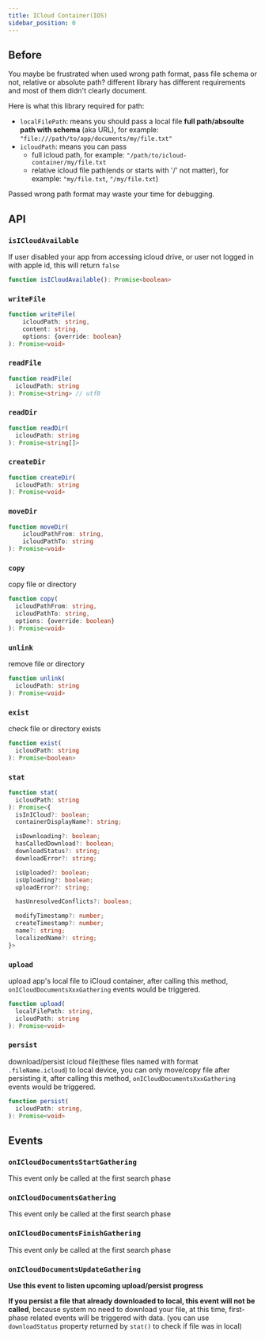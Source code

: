 ```yaml
---
title: ICloud Container(IOS)
sidebar_position: 0
---
```


## Before
You maybe be frustrated when used wrong path format, pass file schema or not, relative or absolute path? different library has different requirements and most of them didn't clearly document.

Here is what this library required for path:

- `localFilePath`: means you should pass a local file **full path/absoulte path with schema** (aka URL), for example: `"file:///path/to/app/documents/my/file.txt"`
- `icloudPath`: means you can pass
  - full icloud path, for example: `"/path/to/icloud-container/my/file.txt`
  - relative icloud file path(ends or starts with '/' not matter), for example: `"my/file.txt`, `"/my/file.txt`)

Passed wrong path format may waste your time for debugging.

## API
### `isICloudAvailable`
If user disabled your app from accessing icloud drive, or user not logged in with apple id, this will return `false`
```ts
function isICloudAvailable(): Promise<boolean>
```

### `writeFile`
```ts
function writeFile(
    icloudPath: string,
    content: string,
    options: {override: boolean}
): Promise<void>
```

### `readFile`
```ts
function readFile(
  icloudPath: string
): Promise<string> // utf8
```

### `readDir`
```ts
function readDir(
  icloudPath: string
): Promise<string[]>
```

### `createDir`
```ts
function createDir(
  icloudPath: string
): Promise<void>
```

### `moveDir`
```ts
function moveDir(
    icloudPathFrom: string,
    icloudPathTo: string
): Promise<void>
```

### `copy`
copy file or directory
```ts
function copy(
  icloudPathFrom: string,
  icloudPathTo: string,
  options: {override: boolean}
): Promise<void>
```

### `unlink`
remove file or directory
```ts
function unlink(
  icloudPath: string
): Promise<void>
```

### `exist`
check file or directory exists
```ts
function exist(
  icloudPath: string
): Promise<boolean>
```

### `stat`
```ts
function stat(
  icloudPath: string
): Promise<{
  isInICloud?: boolean;
  containerDisplayName?: string;

  isDownloading?: boolean;
  hasCalledDownload?: boolean;
  downloadStatus?: string;
  downloadError?: string;

  isUploaded?: boolean;
  isUploading?: boolean;
  uploadError?: string;

  hasUnresolvedConflicts?: boolean;

  modifyTimestamp?: number;
  createTimestamp?: number;
  name?: string;
  localizedName?: string;
}>
```
### `upload`
upload app's local file to iCloud container, after calling this method, `onICloudDocumentsXxxGathering` events would be triggered.
```ts
function upload(
  localFilePath: string,
  icloudPath: string
): Promise<void>
```

### `persist`
download/persist icloud file(these files named with format `.fileName.icloud`) to local device, you can only move/copy file after persisting it,  after calling this method, `onICloudDocumentsXxxGathering` events would be triggered.
```ts
function persist(
  icloudPath: string,
): Promise<void>
```

## Events
### `onICloudDocumentsStartGathering`
This event only be called at the first search phase
### `onICloudDocumentsGathering`
This event only be called at the first search phase
### `onICloudDocumentsFinishGathering`
This event only be called at the first search phase
### `onICloudDocumentsUpdateGathering`
**Use this event to listen upcoming upload/persist progress**

**If you persist a file that already downloaded to local, this event will not be called**, because system no need to download your file, at this time, first-phase related events will be triggered with data. (you can use `downloadStatus` property returned by `stat()` to check if file was in local)
